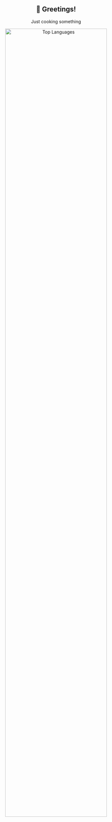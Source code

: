 <h2 align="center">👋 Greetings!</h2>
<p align="center">Just cooking something</p>

<p align="center">
  <img src="https://github-readme-stats.vercel.app/api/top-langs/?username=ArmaLv&layout=compact&bg_color=1e1e24&title_color=ff69b4&text_color=f0f0f0&icon_color=ffb6c1&border_color=ff69b4" alt="Top Languages" style="width: 80%;" />
</p>

